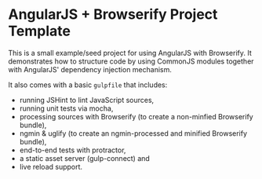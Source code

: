 AngularJS + Browserify Project Template
=======================================

This is a small example/seed project for using AngularJS with Browserify. It demonstrates how to structure code by using CommonJS modules together with AngularJS' dependency injection mechanism.

It also comes with a basic `gulpfile` that includes:

* running JSHint to lint JavaScript sources,
* running unit tests via mocha,
* processing sources with Browserify (to create a non-minfied Browserify bundle),
* ngmin & uglify (to create an ngmin-processed and minified Browserify bundle),
* end-to-end tests with protractor,
* a static asset server (gulp-connect) and
* live reload support.
